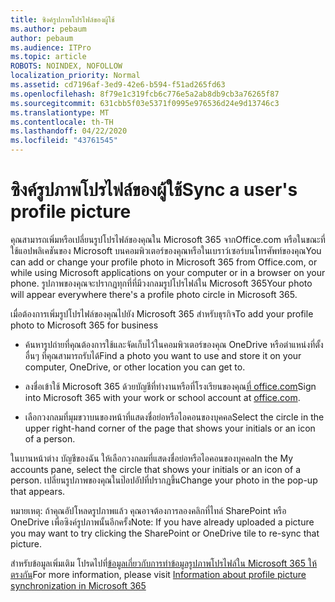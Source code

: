 ```yaml
---
title: ซิงค์รูปภาพโปรไฟล์ของผู้ใช้
ms.author: pebaum
author: pebaum
ms.audience: ITPro
ms.topic: article
ROBOTS: NOINDEX, NOFOLLOW
localization_priority: Normal
ms.assetid: cd7196af-3ed9-42e6-b594-f51ad265fd63
ms.openlocfilehash: 8f79e1c319fcb6c776e5a2ab8db9cb3a76265f87
ms.sourcegitcommit: 631cbb5f03e5371f0995e976536d24e9d13746c3
ms.translationtype: MT
ms.contentlocale: th-TH
ms.lasthandoff: 04/22/2020
ms.locfileid: "43761545"
---
```

# <a name="sync-a-users-profile-picture"></a><span data-ttu-id="e2f85-102">ซิงค์รูปภาพโปรไฟล์ของผู้ใช้</span><span class="sxs-lookup"><span data-stu-id="e2f85-102">Sync a user's profile picture</span></span>

<span data-ttu-id="e2f85-103">คุณสามารถเพิ่มหรือเปลี่ยนรูปโปรไฟล์ของคุณใน Microsoft 365 จากOffice.com หรือในขณะที่ใช้แอปพลิเคชันของ Microsoft บนคอมพิวเตอร์ของคุณหรือในเบราว์เซอร์บนโทรศัพท์ของคุณ</span><span class="sxs-lookup"><span data-stu-id="e2f85-103">You can add or change your profile photo in Microsoft 365 from Office.com, or while using Microsoft applications on your computer or in a browser on your phone.</span></span> <span data-ttu-id="e2f85-104">รูปภาพของคุณจะปรากฏทุกที่ที่มีวงกลมรูปโปรไฟล์ใน Microsoft 365</span><span class="sxs-lookup"><span data-stu-id="e2f85-104">Your photo will appear everywhere there's a profile photo circle in Microsoft 365.</span></span>

<span data-ttu-id="e2f85-105">เมื่อต้องการเพิ่มรูปโปรไฟล์ของคุณไปยัง Microsoft 365 สําหรับธุรกิจ</span><span class="sxs-lookup"><span data-stu-id="e2f85-105">To add your profile photo to Microsoft 365 for business</span></span>

- <span data-ttu-id="e2f85-106">ค้นหารูปถ่ายที่คุณต้องการใช้และจัดเก็บไว้ในคอมพิวเตอร์ของคุณ OneDrive หรือตําแหน่งที่ตั้งอื่นๆ ที่คุณสามารถรับได้</span><span class="sxs-lookup"><span data-stu-id="e2f85-106">Find a photo you want to use and store it on your computer, OneDrive, or other location you can get to.</span></span>

- <span data-ttu-id="e2f85-107">ลงชื่อเข้าใช้ Microsoft 365 ด้วยบัญชีที่ทํางานหรือที่โรงเรียนของคุณ[ที่ office.com](https://www.office.com)</span><span class="sxs-lookup"><span data-stu-id="e2f85-107">Sign into Microsoft 365 with your work or school account at [office.com](https://www.office.com).</span></span>

- <span data-ttu-id="e2f85-108">เลือกวงกลมที่มุมขวาบนของหน้าที่แสดงชื่อย่อหรือไอคอนของบุคคล</span><span class="sxs-lookup"><span data-stu-id="e2f85-108">Select the circle in the upper right-hand corner of the page that shows your initials or an icon of a person.</span></span>

<span data-ttu-id="e2f85-109">ในบานหน้าต่าง บัญชีของฉัน ให้เลือกวงกลมที่แสดงชื่อย่อหรือไอคอนของบุคคล</span><span class="sxs-lookup"><span data-stu-id="e2f85-109">In the My accounts pane, select the circle that shows your initials or an icon of a person.</span></span> <span data-ttu-id="e2f85-110">เปลี่ยนรูปภาพของคุณในป๊อปอัปที่ปรากฏขึ้น</span><span class="sxs-lookup"><span data-stu-id="e2f85-110">Change your photo in the pop-up that appears.</span></span>

<span data-ttu-id="e2f85-111">หมายเหตุ: ถ้าคุณอัปโหลดรูปภาพแล้ว คุณอาจต้องการลองคลิกที่ไทล์ SharePoint หรือ OneDrive เพื่อซิงค์รูปภาพนั้นอีกครั้ง</span><span class="sxs-lookup"><span data-stu-id="e2f85-111">Note: If you have already uploaded a picture you may want to try clicking the SharePoint or OneDrive tile to re-sync that picture.</span></span>

<span data-ttu-id="e2f85-112">สําหรับข้อมูลเพิ่มเติม โปรดไปที่[ข้อมูลเกี่ยวกับการทําข้อมูลรูปภาพโปรไฟล์ใน Microsoft 365 ให้ตรงกัน](https://support.office.com/article/information-about-profile-picture-synchronization-in-office-365-20594d76-d054-4af4-a660-401133e3d48a)</span><span class="sxs-lookup"><span data-stu-id="e2f85-112">For more information, please visit [Information about profile picture synchronization in Microsoft 365](https://support.office.com/article/information-about-profile-picture-synchronization-in-office-365-20594d76-d054-4af4-a660-401133e3d48a)</span></span>

